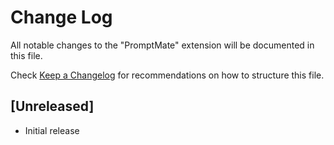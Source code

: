 # Change Log

All notable changes to the "PromptMate" extension will be documented in this file.

Check [Keep a Changelog](http://keepachangelog.com/) for recommendations on how to structure this file.

## [Unreleased]

- Initial release
